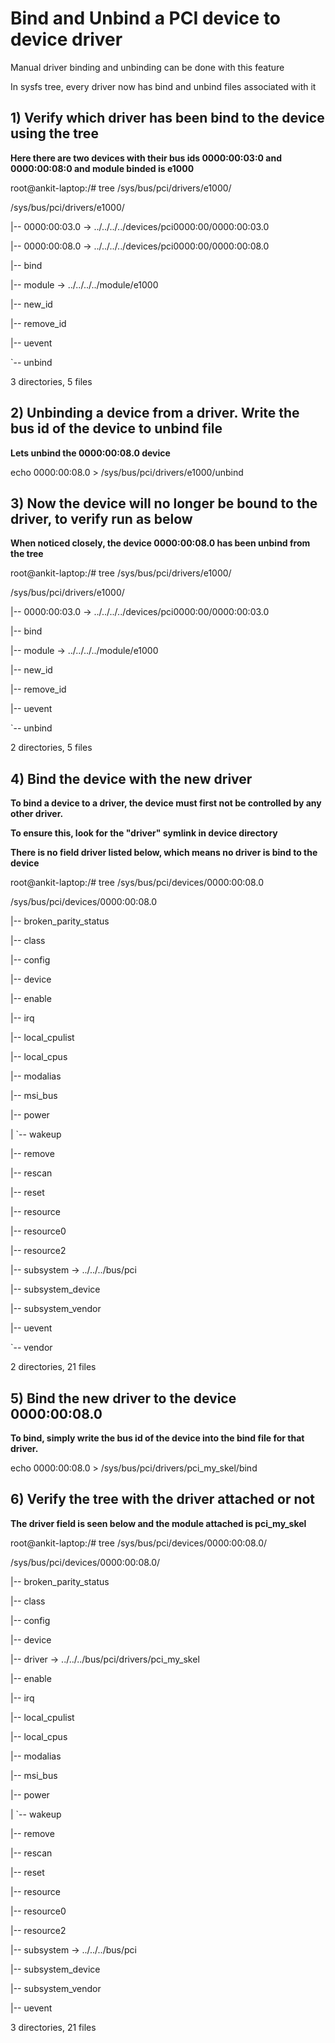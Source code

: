 # Bind and Unbind a PCI device to device driver #

Manual driver binding and unbinding can be done with this feature

In sysfs tree, every driver now has bind and unbind files associated with it


## 1) Verify which driver has been bind to the device using the tree ##

**Here there are two devices with their bus ids 0000:00:03:0 and 0000:00:08:0 and module binded is e1000**

root@ankit-laptop:/# tree /sys/bus/pci/drivers/e1000/

/sys/bus/pci/drivers/e1000/

|-- 0000:00:03.0 -> ../../../../devices/pci0000:00/0000:00:03.0

|-- 0000:00:08.0 -> ../../../../devices/pci0000:00/0000:00:08.0

|-- bind

|-- module -> ../../../../module/e1000

|-- new\_id

|-- remove\_id

|-- uevent

`-- unbind

3 directories, 5 files

## 2) Unbinding a device from a driver. Write the bus id of the device to unbind file ##

**Lets unbind the 0000:00:08.0 device**

echo 0000:00:08.0 > /sys/bus/pci/drivers/e1000/unbind


## 3) Now the device will no longer be bound to the driver, to verify run as below ##

**When noticed closely, the device 0000:00:08.0 has been unbind from the tree**

root@ankit-laptop:/# tree /sys/bus/pci/drivers/e1000/

/sys/bus/pci/drivers/e1000/

|-- 0000:00:03.0 -> ../../../../devices/pci0000:00/0000:00:03.0

|-- bind

|-- module -> ../../../../module/e1000

|-- new\_id

|-- remove\_id

|-- uevent

`-- unbind

2 directories, 5 files

## 4) Bind the device with the new driver ##

**To bind a device to a driver, the device must first not be controlled by any other driver.**

**To ensure this, look for the "driver" symlink in device directory**

**There is no field driver listed below, which means no driver is bind to the device**

root@ankit-laptop:/# tree /sys/bus/pci/devices/0000\:00\:08.0

/sys/bus/pci/devices/0000:00:08.0

|-- broken\_parity\_status

|-- class

|-- config

|-- device

|-- enable

|-- irq

|-- local\_cpulist

|-- local\_cpus

|-- modalias

|-- msi\_bus

|-- power

|   `-- wakeup

|-- remove

|-- rescan

|-- reset

|-- resource

|-- resource0

|-- resource2

|-- subsystem -> ../../../bus/pci

|-- subsystem\_device

|-- subsystem\_vendor

|-- uevent

`-- vendor

2 directories, 21 files

## 5) Bind the new driver to the device 0000:00:08.0 ##

**To bind, simply write the bus id of the device into the bind file for that driver.**

echo 0000:00:08.0 > /sys/bus/pci/drivers/pci\_my\_skel/bind

## 6) Verify the tree with the driver attached or not ##

**The driver field is seen below and the module attached is pci\_my\_skel**

root@ankit-laptop:/# tree /sys/bus/pci/devices/0000\:00\:08.0/

/sys/bus/pci/devices/0000:00:08.0/

|-- broken\_parity\_status

|-- class

|-- config

|-- device

|-- driver -> ../../../bus/pci/drivers/pci\_my\_skel

|-- enable

|-- irq

|-- local\_cpulist

|-- local\_cpus

|-- modalias

|-- msi\_bus

|-- power

|   `-- wakeup

|-- remove

|-- rescan

|-- reset

|-- resource

|-- resource0

|-- resource2

|-- subsystem -> ../../../bus/pci

|-- subsystem\_device

|-- subsystem\_vendor

|-- uevent

3 directories, 21 files